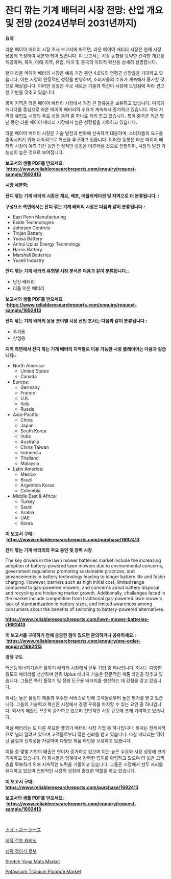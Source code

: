 <p><h1>잔디 깎는 기계 배터리 시장 전망: 산업 개요 및 전망 (2024년부터 2031년까지)</h1></p><p><strong>요약</strong></p>
<p><p>라운 메이어 배터리 시장 조사 보고서에 따르면, 라운 메이어 배터리 시장은 현재 시장 상황에 특정하여 세분화 되어 있습니다. 이 보고서는 시장 동향을 요약한 간략한 개요를 제공하며, 북미, 아태 지역, 유럽, 미국 및 중국의 지리적 확산을 상세히 설명합니다.</p><p>현재 라운 메이어 배터리 시장은 예측 기간 동안 4.6%의 연평균 성장률을 기대하고 있습니다. 이는 시장의 안정적인 성장을 반영하며, 소비자들의 수요가 계속해서 증가할 것으로 예상됩니다. 이러한 성장은 주로 새로운 기술과 혁신이 시장에 도입됨에 따라 견고한 기반을 갖추고 있습니다.</p><p>북미 지역은 라운 메이어 배터리 시장에서 가장 큰 점유율을 보유하고 있습니다. 미국과 캐나다를 중심으로 라운 메이어 배터리의 수요가 계속해서 증가하고 있습니다. 아태 지역과 유럽도 시장의 주요 성장 동력 중 하나로 자리 잡고 있습니다. 특히 중국은 최근 몇 년 동안 라운 메이어 배터리 시장에서 높은 성장률을 기록하고 있습니다.</p><p>라운 메이어 배터리 시장은 기술 발전과 변화에 신속하게 대응하며, 소비자들의 요구를 충족시키기 위해 지속적으로 혁신을 추구하고 있습니다. 이러한 동향은 라운 메이어 배터리 시장이 예측 기간 동안 안정적인 성장을 이루어낼 것으로 전망되며, 시장의 발전 가능성이 높은 것으로 보여집니다.</p></p>
<p><strong>보고서의 샘플 PDF를 받으세요: &nbsp;<a href="https://www.reliableresearchreports.com/enquiry/request-sample/1692413">https://www.reliableresearchreports.com/enquiry/request-sample/1692413</a></strong></p>
<p><strong>시장 세분화:</strong></p>
<p><strong> 잔디 깎는 기계 배터리 시장은 개요, 배포, 애플리케이션 및 지역으로 더 분류됩니다. :</strong></p>
<p><strong>구성요소 측면에서는 잔디 깎는 기계 배터리 시장은 다음과 같이 분류됩니다.:</strong></p>
<p><ul><li>East Penn Manufacturing</li><li>Exide Technologies</li><li>Johnson Controls</li><li>Trojan Battery</li><li>Yuasa Battery</li><li>Anhui Uplus Energy Technology</li><li>Harris Battery</li><li>Marshall Batteries</li><li>Yucell Industry</li></ul></p>
<p><strong> 잔디 깎는 기계 배터리 유형별 시장 분석은 다음과 같이 분류됩니다.:</strong></p>
<p><ul><li>납산 배터리</li><li>리튬 이온 배터리</li></ul></p>
<p><strong>보고서의 샘플 PDF를 받으세요 :<a href="https://www.reliableresearchreports.com/enquiry/request-sample/1692413">https://www.reliableresearchreports.com/enquiry/request-sample/1692413</a></strong></p>
<p><strong> 잔디 깎는 기계 배터리 응용 분야별 시장 산업 조사는 다음과 같이 분류됩니다.:</strong></p>
<p><ul><li>주거용</li><li>상업용</li></ul></p>
<p><strong>지역 측면에서 잔디 깎는 기계 배터리 지역별로 이용 가능한 시장 플레이어는 다음과 같습니다.:</strong></p>
<p><ul>
    <li>
        North America:
        <ul>
            <li>United States</li>
            <li>Canada</li>
        </ul>
    </li>
    <li>
        Europe:
        <ul>
            <li>Germany</li>
            <li>France</li>
            <li>U.K.</li>
            <li>Italy</li>
            <li>Russia</li>
        </ul>
    </li>
    <li>
        Asia-Pacific:
        <ul>
            <li>China</li>
            <li>Japan</li>
            <li>South Korea</li>
            <li>India</li>
            <li>Australia</li>
            <li>China Taiwan</li>
            <li>Indonesia</li>
            <li>Thailand</li>
            <li>Malaysia</li>
        </ul>
    </li>
    <li>
        Latin America:
        <ul>
            <li>Mexico</li>
            <li>Brazil</li>
            <li>Argentina Korea</li>
            <li>Colombia</li>
        </ul>
    </li>
    <li>
        Middle East & Africa:
        <ul>
            <li>Turkey</li>
            <li>Saudi</li>
            <li>Arabia</li>
            <li>UAE</li>
            <li>Korea</li>
        </ul>
    </li>
    </ul></p>
<p><strong>이 보고서 구매: &nbsp;<a href="https://www.reliableresearchreports.com/purchase/1692413">https://www.reliableresearchreports.com/purchase/1692413</a></strong></p>
<p><strong>잔디 깎는 기계 배터리의 주요 동인 및 장벽 시장</strong></p>
<p><p>The key drivers in the lawn mower batteries market include the increasing adoption of battery-powered lawn mowers due to environmental concerns, government regulations promoting sustainable practices, and advancements in battery technology leading to longer battery life and faster charging. However, barriers such as high initial cost, limited range compared to gas-powered mowers, and concerns about battery disposal and recycling are hindering market growth. Additionally, challenges faced in the market include competition from traditional gas-powered lawn mowers, lack of standardization in battery sizes, and limited awareness among consumers about the benefits of switching to battery-powered alternatives.</p></p>
<p><strong><a href="https://www.reliableresearchreports.com/lawn-mower-batteries-r1692413">https://www.reliableresearchreports.com/lawn-mower-batteries-r1692413</a></strong></p>
<p><strong>이 보고서를 구매하기 전에 궁금한 점이 있으면 문의하거나 공유하세요.: &nbsp;<a href="https://www.reliableresearchreports.com/enquiry/pre-order-enquiry/1692413">https://www.reliableresearchreports.com/enquiry/pre-order-enquiry/1692413</a></strong></p>
<p><strong>경쟁 구도</strong></p>
<p><p>러신능에너지기술은 풀깎기 배터리 시장에서 선두 기업 중 하나입니다. 회사는 다양한 용도의 배터리를 생산하며 안휴 Uplus 에너지 기술은 전문적인 제품 라인을 갖추고 있습니다. 그들은 특히 풀깎기 및 정원 도구용 배터리를 생산하는 데 강점을 갖고 있습니다.</p><p>회사는 높은 품질의 제품과 우수한 서비스로 인해 고객들로부터 높은 평가를 받고 있습니다. 그들의 기술력과 혁신은 시장에서 경쟁 우위를 차지할 수 있는 요인 중 하나입니다. 회사의 매출도 꾸준히 증가하고 있으며 전반적인 시장 규모에 크게 기여하고 있습니다.</p><p>마샬 배터리는 또 다른 주요한 풀깎기 배터리 시장 기업 중 하나입니다. 회사는 전세계적으로 널리 알려져 있으며 고객들로부터 많은 신뢰를 받고 있습니다. 마샬 배터리는 뛰어난 품질과 신뢰성을 자랑하며 다양한 제품 라인을 보유하고 있습니다.</p><p>이들 중 몇몇 기업의 매출은 연이자 증가하고 있으며 이는 높은 수요와 시장 성장에 크게 기여하고 있습니다. 이 회사들은 업계에서 강력한 입지를 확립하고 있으며 더 넓은 고객층을 확보하기 위해 지속적인 노력을 기울이고 있습니다. 그들은 시장에서 선두 자리를 유지하고 있으며 전반적인 시장의 성장에 중요한 역할을 하고 있습니다.</p></p>
<p><strong>이 보고서 구매: &nbsp; <a href="https://www.reliableresearchreports.com/purchase/1692413">https://www.reliableresearchreports.com/purchase/1692413</a></strong></p>
<p><strong>보고서의 샘플 PDF를 받으세요: &nbsp;<a href="https://www.reliableresearchreports.com/enquiry/request-sample/1692413">https://www.reliableresearchreports.com/enquiry/request-sample/1692413</a></strong><strong></strong></p>
<p>&nbsp;</p>
<p><p><a href="https://github.com/zjkmgcs938405/Market-Research-Report-List-2/blob/main/582475554325.md">トイ・ホーラーズ</a></p><p><a href="https://github.com/laholand/Market-Research-Report-List-3/blob/main/789656251223.md">세탁 건조 캐비닛</a></p><p><a href="https://github.com/KellyLyncyh543964/Market-Research-Report-List-1/blob/main/530982051224.md">세탁 접이식 로봇</a></p><p><a href="https://www.linkedin.com/pulse/stretch-yoga-mats-market-trends-analysis-forecasted-period-f10df?trackingId=enw81uu7KyICC5hIiHnzcg%3D%3D">Stretch Yoga Mats Market</a></p><p><a href="https://www.linkedin.com/pulse/global-potassium-titanium-fluoride-market-types-applications-juswe?trackingId=qoNCKPqk48uWLxK9nN3eCQ%3D%3D">Potassium Titanium Fluoride Market</a></p></p>